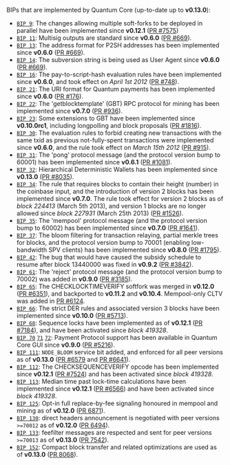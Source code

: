 BIPs that are implemented by Quantum Core (up-to-date up to **v0.13.0**):

* [`BIP 9`](https://github.com/quantum/bips/blob/master/bip-0009.mediawiki): The changes allowing multiple soft-forks to be deployed in parallel have been implemented since **v0.12.1**  ([PR #7575](https://github.com/quantum/quantum/pull/7575))
* [`BIP 11`](https://github.com/quantum/bips/blob/master/bip-0011.mediawiki): Multisig outputs are standard since **v0.6.0** ([PR #669](https://github.com/quantum/quantum/pull/669)).
* [`BIP 13`](https://github.com/quantum/bips/blob/master/bip-0013.mediawiki): The address format for P2SH addresses has been implemented since **v0.6.0** ([PR #669](https://github.com/quantum/quantum/pull/669)).
* [`BIP 14`](https://github.com/quantum/bips/blob/master/bip-0014.mediawiki): The subversion string is being used as User Agent since **v0.6.0** ([PR #669](https://github.com/quantum/quantum/pull/669)).
* [`BIP 16`](https://github.com/quantum/bips/blob/master/bip-0016.mediawiki): The pay-to-script-hash evaluation rules have been implemented since **v0.6.0**, and took effect on *April 1st 2012* ([PR #748](https://github.com/quantum/quantum/pull/748)).
* [`BIP 21`](https://github.com/quantum/bips/blob/master/bip-0021.mediawiki): The URI format for Quantum payments has been implemented since **v0.6.0** ([PR #176](https://github.com/quantum/quantum/pull/176)).
* [`BIP 22`](https://github.com/quantum/bips/blob/master/bip-0022.mediawiki): The 'getblocktemplate' (GBT) RPC protocol for mining has been implemented since **v0.7.0** ([PR #936](https://github.com/quantum/quantum/pull/936)).
* [`BIP 23`](https://github.com/quantum/bips/blob/master/bip-0023.mediawiki): Some extensions to GBT have been implemented since **v0.10.0rc1**, including longpolling and block proposals ([PR #1816](https://github.com/quantum/quantum/pull/1816)).
* [`BIP 30`](https://github.com/quantum/bips/blob/master/bip-0030.mediawiki): The evaluation rules to forbid creating new transactions with the same txid as previous not-fully-spent transactions were implemented since **v0.6.0**, and the rule took effect on *March 15th 2012* ([PR #915](https://github.com/quantum/quantum/pull/915)).
* [`BIP 31`](https://github.com/quantum/bips/blob/master/bip-0031.mediawiki): The 'pong' protocol message (and the protocol version bump to 60001) has been implemented since **v0.6.1** ([PR #1081](https://github.com/quantum/quantum/pull/1081)).
* [`BIP 32`](https://github.com/quantum/bips/blob/master/bip-0032.mediawiki): Hierarchical Deterministic Wallets has been implemented since **v0.13.0** ([PR #8035](https://github.com/quantum/quantum/pull/8035)).
* [`BIP 34`](https://github.com/quantum/bips/blob/master/bip-0034.mediawiki): The rule that requires blocks to contain their height (number) in the coinbase input, and the introduction of version 2 blocks has been implemented since **v0.7.0**. The rule took effect for version 2 blocks as of *block 224413* (March 5th 2013), and version 1 blocks are no longer allowed since *block 227931* (March 25th 2013) ([PR #1526](https://github.com/quantum/quantum/pull/1526)).
* [`BIP 35`](https://github.com/quantum/bips/blob/master/bip-0035.mediawiki): The 'mempool' protocol message (and the protocol version bump to 60002) has been implemented since **v0.7.0** ([PR #1641](https://github.com/quantum/quantum/pull/1641)).
* [`BIP 37`](https://github.com/quantum/bips/blob/master/bip-0037.mediawiki): The bloom filtering for transaction relaying, partial merkle trees for blocks, and the protocol version bump to 70001 (enabling low-bandwidth SPV clients) has been implemented since **v0.8.0** ([PR #1795](https://github.com/quantum/quantum/pull/1795)).
* [`BIP 42`](https://github.com/quantum/bips/blob/master/bip-0042.mediawiki): The bug that would have caused the subsidy schedule to resume after block 13440000 was fixed in **v0.9.2** ([PR #3842](https://github.com/quantum/quantum/pull/3842)).
* [`BIP 61`](https://github.com/quantum/bips/blob/master/bip-0061.mediawiki): The 'reject' protocol message (and the protocol version bump to 70002) was added in **v0.9.0** ([PR #3185](https://github.com/quantum/quantum/pull/3185)).
* [`BIP 65`](https://github.com/quantum/bips/blob/master/bip-0065.mediawiki): The CHECKLOCKTIMEVERIFY softfork was merged in **v0.12.0** ([PR #6351](https://github.com/quantum/quantum/pull/6351)), and backported to **v0.11.2** and **v0.10.4**. Mempool-only CLTV was added in [PR #6124](https://github.com/quantum/quantum/pull/6124).
* [`BIP 66`](https://github.com/quantum/bips/blob/master/bip-0066.mediawiki): The strict DER rules and associated version 3 blocks have been implemented since **v0.10.0** ([PR #5713](https://github.com/quantum/quantum/pull/5713)).
* [`BIP 68`](https://github.com/quantum/bips/blob/master/bip-0068.mediawiki): Sequence locks have been implemented as of **v0.12.1**  ([PR #7184](https://github.com/quantum/quantum/pull/7184)), and have been activated since *block 419328*.
* [`BIP 70`](https://github.com/quantum/bips/blob/master/bip-0070.mediawiki) [`71`](https://github.com/quantum/bips/blob/master/bip-0071.mediawiki) [`72`](https://github.com/quantum/bips/blob/master/bip-0072.mediawiki): Payment Protocol support has been available in Quantum Core GUI since **v0.9.0** ([PR #5216](https://github.com/quantum/quantum/pull/5216)).
* [`BIP 111`](https://github.com/quantum/bips/blob/master/bip-0111.mediawiki): `NODE_BLOOM` service bit added, and enforced for all peer versions as of **v0.13.0** ([PR #6579](https://github.com/quantum/quantum/pull/6579) and [PR #6641](https://github.com/quantum/quantum/pull/6641)).
* [`BIP 112`](https://github.com/quantum/bips/blob/master/bip-0112.mediawiki): The CHECKSEQUENCEVERIFY opcode has been implemented since **v0.12.1** ([PR #7524](https://github.com/quantum/quantum/pull/7524)) and has been activated since *block 419328*.
* [`BIP 113`](https://github.com/quantum/bips/blob/master/bip-0113.mediawiki): Median time past lock-time calculations have been implemented since **v0.12.1** ([PR #6566](https://github.com/quantum/quantum/pull/6566)) and have been activated since *block 419328*.
* [`BIP 125`](https://github.com/quantum/bips/blob/master/bip-0125.mediawiki): Opt-in full replace-by-fee signaling honoured in mempool and mining as of **v0.12.0** ([PR 6871](https://github.com/quantum/quantum/pull/6871)).
* [`BIP 130`](https://github.com/quantum/bips/blob/master/bip-0130.mediawiki): direct headers announcement is negotiated with peer versions `>=70012` as of **v0.12.0** ([PR 6494](https://github.com/quantum/quantum/pull/6494)).
* [`BIP 133`](https://github.com/quantum/bips/blob/master/bip-0133.mediawiki): feefilter messages are respected and sent for peer versions `>=70013` as of **v0.13.0** ([PR 7542](https://github.com/quantum/quantum/pull/7542)).
* [`BIP 152`](https://github.com/quantum/bips/blob/master/bip-0152.mediawiki): Compact block transfer and related optimizations are used as of **v0.13.0** ([PR 8068](https://github.com/quantum/quantum/pull/8068)).

